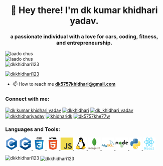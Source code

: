 <h1 align="center">👋 Hey there! I'm dk kumar khidhari yadav.</h1>
<h3 align="center">a passionate individual with a love for cars, coding, fitness, and entrepreneurship. </h3>
<img align="right" alt="laado chus" width="1000" src="https://newsroom.porsche.com/.imaging/mte/porsche-templating-theme/image_1290x726/dam/US-local/Press-Releases/2022/October-2022/20221021-GT3-RS-Tribute/Exterior/PCNA22_1123_fine.jpg/jcr:content/PCNA22_1123_fine.jpg?fbclid=IwAR2CNLHwVFDykQCtTHz7OfXMeLmZVdVSfrhYen7rItmdkGvnyGNvR4x2zIQ_aem_AUS9IZN3mEZZNS1UPX7cGvFLGQNqc3aFsmaEp3nHjr_qehBKmjnnTlB4-6LD3gswtcuaJw_N_jhS16GfHj6Q92vP">
<img align="right" alt="laado chus" width="1000" src="https://www.autocar.co.uk/sites/autocar.co.uk/files/styles/gallery_slide/public/porsche-gt3-rs-review-2023-04-tracking-front-low.jpg?itok=RXWnWgbn">

<p align="left"> <img src="https://komarev.com/ghpvc/?username=dkkhidhari123&label=Profile%20views&color=0e75b6&style=flat" alt="dkkhidhari123" /> </p>

<p align="left"> <a href="https://github.com/ryo-ma/github-profile-trophy"><img src="https://github-profile-trophy.vercel.app/?username=dkkhidhari123" alt="dkkhidhari123" /></a> </p>

- 📫 How to reach me **dk5757khidhari@gmail.com**

<h3 align="left">Connect with me:</h3>
<p align="left">
<a href="https://linkedin.com/in/dk kumar khidhari yadav" target="blank"><img align="center" src="https://raw.githubusercontent.com/rahuldkjain/github-profile-readme-generator/master/src/images/icons/Social/linked-in-alt.svg" alt="dk kumar khidhari yadav" height="30" width="40" /></a>
<a href="https://fb.com/dkkhidhari" target="blank"><img align="center" src="https://raw.githubusercontent.com/rahuldkjain/github-profile-readme-generator/master/src/images/icons/Social/facebook.svg" alt="dkkhidhari" height="30" width="40" /></a>
<a href="https://instagram.com/dk_khidhari_yadav" target="blank"><img align="center" src="https://raw.githubusercontent.com/rahuldkjain/github-profile-readme-generator/master/src/images/icons/Social/instagram.svg" alt="dk_khidhari_yadav" height="30" width="40" /></a>
<a href="https://www.youtube.com/c/dkkhidhariyadav" target="blank"><img align="center" src="https://raw.githubusercontent.com/rahuldkjain/github-profile-readme-generator/master/src/images/icons/Social/youtube.svg" alt="dkkhidhariyadav" height="30" width="40" /></a>
<a href="https://www.leetcode.com/khidharidk" target="blank"><img align="center" src="https://raw.githubusercontent.com/rahuldkjain/github-profile-readme-generator/master/src/images/icons/Social/leet-code.svg" alt="khidharidk" height="30" width="40" /></a>
<a href="https://auth.geeksforgeeks.org/user/dk5757khe77w" target="blank"><img align="center" src="https://raw.githubusercontent.com/rahuldkjain/github-profile-readme-generator/master/src/images/icons/Social/geeks-for-geeks.svg" alt="dk5757khe77w" height="30" width="40" /></a>
</p>

<h3 align="left">Languages and Tools:</h3>
<p align="left"> <a href="https://www.cprogramming.com/" target="_blank" rel="noreferrer"> <img src="https://raw.githubusercontent.com/devicons/devicon/master/icons/c/c-original.svg" alt="c" width="40" height="40"/> </a> <a href="https://www.w3schools.com/cpp/" target="_blank" rel="noreferrer"> <img src="https://raw.githubusercontent.com/devicons/devicon/master/icons/cplusplus/cplusplus-original.svg" alt="cplusplus" width="40" height="40"/> </a> <a href="https://www.w3schools.com/css/" target="_blank" rel="noreferrer"> <img src="https://raw.githubusercontent.com/devicons/devicon/master/icons/css3/css3-original-wordmark.svg" alt="css3" width="40" height="40"/> </a> <a href="https://www.w3.org/html/" target="_blank" rel="noreferrer"> <img src="https://raw.githubusercontent.com/devicons/devicon/master/icons/html5/html5-original-wordmark.svg" alt="html5" width="40" height="40"/> </a> <a href="https://developer.mozilla.org/en-US/docs/Web/JavaScript" target="_blank" rel="noreferrer"> <img src="https://raw.githubusercontent.com/devicons/devicon/master/icons/javascript/javascript-original.svg" alt="javascript" width="40" height="40"/> </a> <a href="https://www.linux.org/" target="_blank" rel="noreferrer"> <img src="https://raw.githubusercontent.com/devicons/devicon/master/icons/linux/linux-original.svg" alt="linux" width="40" height="40"/> </a> <a href="https://www.mongodb.com/" target="_blank" rel="noreferrer"> <img src="https://raw.githubusercontent.com/devicons/devicon/master/icons/mongodb/mongodb-original-wordmark.svg" alt="mongodb" width="40" height="40"/> </a> <a href="https://www.mysql.com/" target="_blank" rel="noreferrer"> <img src="https://raw.githubusercontent.com/devicons/devicon/master/icons/mysql/mysql-original-wordmark.svg" alt="mysql" width="40" height="40"/> </a> <a href="https://nodejs.org" target="_blank" rel="noreferrer"> <img src="https://raw.githubusercontent.com/devicons/devicon/master/icons/nodejs/nodejs-original-wordmark.svg" alt="nodejs" width="40" height="40"/> </a> <a href="https://www.python.org" target="_blank" rel="noreferrer"> <img src="https://raw.githubusercontent.com/devicons/devicon/master/icons/python/python-original.svg" alt="python" width="40" height="40"/> </a> <a href="https://reactjs.org/" target="_blank" rel="noreferrer"> <img src="https://raw.githubusercontent.com/devicons/devicon/master/icons/react/react-original-wordmark.svg" alt="react" width="40" height="40"/> </a> </p>

<p><img align="left" src="https://github-readme-stats.vercel.app/api/top-langs?username=dkkhidhari123&show_icons=true&locale=en&layout=compact" alt="dkkhidhari123" /></p>

<p>&nbsp;<img align="center" src="https://github-readme-stats.vercel.app/api?username=dkkhidhari123&show_icons=true&locale=en" alt="dkkhidhari123" /></p>
